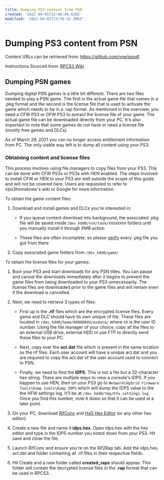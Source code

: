 ```yaml
---
title: Dumping PS3 content from PSN
created: '2021-04-01T22:46:46.620Z'
modified: '2021-04-01T23:56:32.306Z'
---
```


# Dumping PS3 content from PSN

Content URLs can be retrieved from: https://github.com/yne/psndl

Instructions Sourced from: [RPCS3 Wiki](https://wiki.rpcs3.net/index.php?title=Help:Dumping_PlayStation_3_games)

## Dumping PSN games

Dumping digital PSN games is a little bit different. There are two files needed to play a PSN game. The first is the actual game file that comes in a .pkg format and the second is the license file that is used to activate the game which needs to be in a .rap format. As mentioned in the overview, you need a CFW PS3 or OFW PS3 to extract the license file of your game. The actual game file can be downloaded directly from your PC. It's also important to note that some games do not have or need a license file (mostly free games and DLCs).

As of March 29, 2021 you can no longer access entitlement information from PC. The only viable way left is to dump all content using your PS3.

### Obtaining content and license files

This process involves using file managers to copy files from your PS3. This can be done with CFW PS3s or PS3s with HEN enabled. The steps involved to install CFW or HEN to your PS3 are well outside the scope of this guide and will not be covered here. Users are requested to refer to r/ps3homebrew's wiki or Google for more information.

To obtain the game content files:

1) Download and install games and DLCs you're interested in:

    * If you queue content download into background, the associated .pkg file will be saved inside /`dev_hdd0/vsh/task/XXXXXXXX` folders until you manually install it through XMB action

    * These files are often incomplete, so please [verify](https://github.com/13xforever/psn-pkg-validator/releases/tag/v1.3.1) every .pkg file you got from there

2) Copy associated game folders from `/dev_hdd0/game/`

To obtain the license files for your games:

1) Boot your PS3 and start downloads for any PSN titles. You can pause and cancel the downloads immediately after it begins to prevent the game files from being downloaded to your PS3 unnecessarily. The license files are downloaded prior to the game files and will remain even if the download is cancelled.

2) Next, we need to retrieve 3 types of files:

    * First up is the **.rif** files which are the encrypted license files. Every game and DLC should have its own unique rif file. These files are located in `/dev_hdd0/home/000000XX/exdata/` where `XX` is the user ID number. Using the file manager of your choice, copy all the files to an external USB drive, external HDD or use FTP to directly send these files to your PC.

    * Next, copy over the **act.dat** file which is present in the same location as the rif files. Each user account will have a unique act.dat and you are required to copy the act.dat of the user account used to connect to PSN.
    
    * Finally, we need to find the **IDPS**. This is not a file but a 32-character hex string. There are multiple ways to view a console's IDPS.  If you happen to use HEN, then on your PS3 go to `Network\Hybrid Firmware Tools\Dump tools\Dump IDPS` which will dump the IDPS value to the the HFW settings log.  It'll be at `/dev_hdd0/tmp/hfw_settings.log` Once you find this number, note it down so that it can be used at a later point.

3) On your PC, download [RifConv](https://mega.nz/#!NP5WTayL!Grzqe_BQlrmK4_ofCGGVNZX4WkBSN54BDel399aWsMI) and [HxD Hex Editor](https://mh-nexus.de/en/hxd/) (or any other hex editor).

4) Create a new file and name it **idps.hex**. Open idps.hex with the hex editor and type in the IDPS number you noted down from your PS3. Hit save and close the file.

5) Launch RifConv and ensure you're on the Rif2Rap tab. Add the idps.hex, act.dat and folder containing all .rif files in their respective fields.

6) Hit Create and a new folder called **created_raps** should appear. This folder will contain the decrypted license files in the **.rap** format that can be used in RPCS3.
